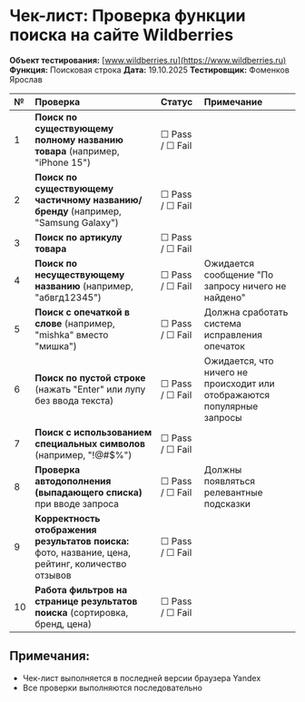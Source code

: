 # Чек-лист: Проверка функции поиска на сайте Wildberries

**Объект тестирования:** [www.wildberries.ru](https://www.wildberries.ru)
**Функция:** Поисковая строка
**Дата:** 19.10.2025
**Тестировщик:** Фоменков Ярослав

| № | Проверка | Статус | Примечание |
| :--- | :--- | :--- | :--- |
| 1 | **Поиск по существующему полному названию товара** (например, "iPhone 15") | ☐ Pass / ☐ Fail | |
| 2 | **Поиск по существующему частичному названию/бренду** (например, "Samsung Galaxy") | ☐ Pass / ☐ Fail | |
| 3 | **Поиск по артикулу товара** | ☐ Pass / ☐ Fail | |
| 4 | **Поиск по несуществующему названию** (например, "абвгд12345") | ☐ Pass / ☐ Fail | Ожидается сообщение "По запросу ничего не найдено" |
| 5 | **Поиск с опечаткой в слове** (например, "mishka" вместо "мишка") | ☐ Pass / ☐ Fail | Должна сработать система исправления опечаток |
| 6 | **Поиск по пустой строке** (нажать "Enter" или лупу без ввода текста) | ☐ Pass / ☐ Fail | Ожидается, что ничего не происходит или отображаются популярные запросы |
| 7 | **Поиск с использованием специальных символов** (например, "!@#$%") | ☐ Pass / ☐ Fail | |
| 8 | **Проверка автодополнения (выпадающего списка)** при вводе запроса | ☐ Pass / ☐ Fail | Должны появляться релевантные подсказки |
| 9 | **Корректность отображения результатов поиска:** фото, название, цена, рейтинг, количество отзывов | ☐ Pass / ☐ Fail | |
| 10 | **Работа фильтров на странице результатов поиска** (сортировка, бренд, цена) | ☐ Pass / ☐ Fail | |

## Примечания:
- Чек-лист выполняется в последней версии браузера Yandex
- Все проверки выполняются последовательно

